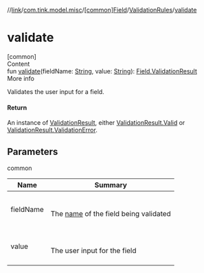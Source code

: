 //[link](../../../index.md)/[com.tink.model.misc](../../index.md)/[[common]Field](../index.md)/[ValidationRules](index.md)/[validate](validate.md)



# validate  
[common]  
Content  
fun [validate](validate.md)(fieldName: [String](https://kotlinlang.org/api/latest/jvm/stdlib/kotlin/-string/index.html), value: [String](https://kotlinlang.org/api/latest/jvm/stdlib/kotlin/-string/index.html)): [Field.ValidationResult](../-validation-result/index.md)  
More info  


Validates the user input for a field.



#### Return  


An instance of [ValidationResult](../-validation-result/index.md), either [ValidationResult.Valid](../-validation-result/-valid/index.md) or [ValidationResult.ValidationError](../-validation-result/-validation-error/index.md).



## Parameters  
  
common  
  
|  Name|  Summary| 
|---|---|
| <a name="com.tink.model.misc/Field.ValidationRules/validate/#kotlin.String#kotlin.String/PointingToDeclaration/"></a>fieldName| <a name="com.tink.model.misc/Field.ValidationRules/validate/#kotlin.String#kotlin.String/PointingToDeclaration/"></a><br><br>The [name](../name.md) of the field being validated<br><br>
| <a name="com.tink.model.misc/Field.ValidationRules/validate/#kotlin.String#kotlin.String/PointingToDeclaration/"></a>value| <a name="com.tink.model.misc/Field.ValidationRules/validate/#kotlin.String#kotlin.String/PointingToDeclaration/"></a><br><br>The user input for the field<br><br>
  
  



